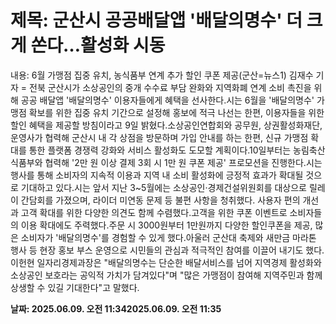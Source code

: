 # **제목: 군산시 공공배달앱 '배달의명수' 더 크게 쏜다…활성화 시동**

  내용: 6월 가맹점 집중 유치, 농식품부 연계 추가 할인 쿠폰 제공(군산=뉴스1) 김재수 기자 = 전북 군산시가 소상공인의 중개 수수료 부담 완화와 지역화폐 연계 소비 촉진을 위해 공공 배달앱 '배달의명수' 이용자들에게 혜택을 선사한다.시는 6월을 '배달의명수' 가맹점 확보를 위한 집중 유치 기간으로 설정해 홍보에 적극 나선는 한편, 이용자들을 위한 할인 혜택을 제공할 방침이라고 9일 밝혔다.소상공인연합회와 공무원, 상권활성화재단, 운영사가 협력해 군산시 내 각 상점을 방문하며 가입 안내를 하는 한편, 신규 가맹점 확대를 통한 플랫폼 경쟁력 강화와 서비스 활성화도 도모할 계획이다.10일부터는 농림축산식품부와 협력해 '2만 원 이상 결제 3회 시 1만 원 쿠폰 제공' 프로모션을 진행한다.시는 행사를 통해 소비자의 지속적 이용과 지역 내 소비 활성화에 긍정적 효과가 확대될 것으로 기대하고 있다.시는 앞서 지난 3~5월에는 소상공인·경제건설위원회를 대상으로 릴레이 간담회를 가졌으며, 라이더 미연동 문제 등 불편 사항을 청취했다. 사용자 편의 개선과 고객 확대를 위한 다양한 의견도 함께 수렴했다.고객을 위한 쿠폰 이벤트로 소비자들의 이용 확대에도 주력했다.주문 시 3000원부터 1만원까지 다양한 할인쿠폰을 제공, 많은 소비자가 '배달의명수'를 경험할 수 있게 했다.아울러 군산대 축제와 새만금 마라톤 행사 등 현장 홍보 부스 운영으로 시민들의 관심과 적극적인 참여를 이끌어 내기도 했다.이헌현 일자리경제과장은 "배달의명수는 단순한 배달서비스를 넘어 지역경제 활성화와 소상공인 보호라는 공익적 가치가 담겨있다"며 "많은 가맹점이 참여해 지역주민과 함께 상생할 수 있길 기대한다"고 말했다.

  **날짜: 2025.06.09. 오전 11:342025.06.09. 오전 11:35**